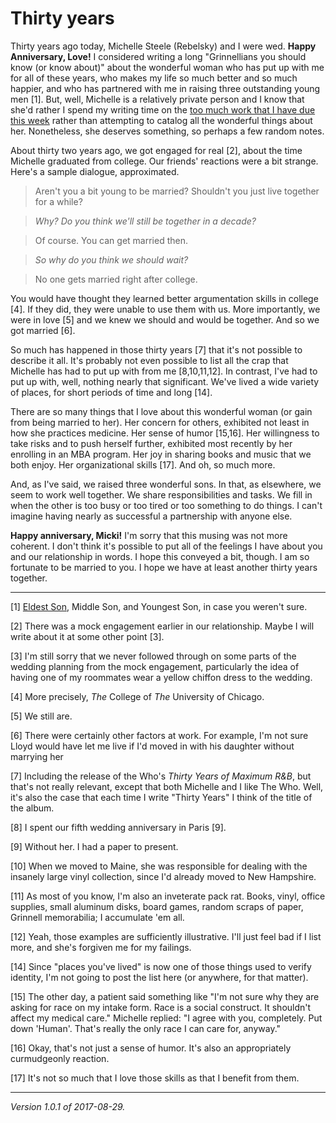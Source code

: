 Thirty years
============

Thirty years ago today, Michelle Steele (Rebelsky) and I were wed.
**Happy Anniversary, Love!**   I considered writing a long "Grinnellians
you should know (or know about)" about the wonderful woman who has put up
with me for all of these years, who makes my life so much better and so
much happier, and who has partnered with me in raising three outstanding
young men [1].  But, well, Michelle is a relatively private person and
I know that she'd rather I spend my writing time on the [too much work
that I have due this week](dreading-1-sept-2017) rather than attempting
to catalog all the wonderful things about her.  Nonetheless, she deserves
something, so perhaps a few random notes.

About thirty two years ago, we got engaged for real [2], about the
time Michelle graduated from college.  Our friends' reactions were a
bit strange.  Here's a sample dialogue, approximated.

> Aren't you a bit young to be married?  Shouldn't you just live
together for a while?

> _Why?  Do you think we'll still be together in a decade?_

> Of course.  You can get married then.

> _So why do you think we should wait?_

> No one gets married right after college.

You would have thought they learned better argumentation skills in
college [4].  If they did, they were unable to use them with us.
More importantly, we were in love [5] and we knew we should and
would be together.  And so we got married [6].

So much has happened in those thirty years [7] that it's not possible to
describe it all.  It's probably not even possible to list all the crap
that Michelle has had to put up with from me [8,10,11,12].  In contrast,
I've had to put up with, well, nothing nearly that significant.  We've
lived a wide variety of places, for short periods of time and long [14].

There are so many things that I love about this wonderful woman (or
gain from being married to her).  Her concern for others, exhibited
not least in how she practices medicine.  Her sense of humor [15,16].
Her willingness to take risks and to push herself further, exhibited
most recently by her enrolling in an MBA program.  Her joy in sharing
books and music that we both enjoy.  Her organizational skills [17].
And oh, so much more.

And, as I've said, we raised three wonderful sons.  In that, as elsewhere,
we seem to work well together.  We share responsibilities and tasks.
We fill in when the other is too busy or too tired or too something to
do things.  I can't imagine having nearly as successful a partnership
with anyone else.

**Happy anniversary, Micki!** I'm sorry that this musing was not more
coherent.  I don't think it's possible to put all of the feelings I
have about you and our relationship in words.  I hope this conveyed a
bit, though.  I am so fortunate to be married to you.  I hope we have
at least another thirty years together.

---

[1] [Eldest Son](william-lloyd-rebelsky), Middle Son, and Youngest Son,
in case you weren't sure.

[2] There was a mock engagement earlier in our relationship.  Maybe I will
write about it at some other point [3].  

[3] I'm still sorry that we never followed through on some parts of the
wedding planning from the mock engagement, particularly the idea of having
one of my roommates wear a yellow chiffon dress to the wedding.

[4] More precisely, *The* College of *The* University of Chicago.

[5] We still are.

[6] There were certainly other factors at work.  For example, I'm not
sure Lloyd would have let me live if I'd moved in with his daughter
without marrying her

[7] Including the release of the Who's _Thirty Years of Maximum R&B_,
but that's not really relevant, except that both Michelle and I like
The Who.  Well, it's also the case that each time I write "Thirty Years"
I think of the title of the album.

[8] I spent our fifth wedding anniversary in Paris [9].

[9] Without her.  I had a paper to present.

[10] When we moved to Maine, she was responsible for dealing with the
insanely large vinyl collection, since I'd already moved to New Hampshire.

[11] As most of you know, I'm also an inveterate pack rat.  Books, vinyl,
office supplies, small aluminum disks, board games, random scraps of paper,
Grinnell memorabilia; I accumulate 'em all.

[12] Yeah, those examples are sufficiently illustrative.  I'll just feel
bad if I list more, and she's forgiven me for my failings.

[14] Since "places you've lived" is now one of those things used to verify
identity, I'm not going to post the list here (or anywhere, for that matter).

[15] The other day, a patient said something like "I'm not sure why they
are asking for race on my intake form.  Race is a social construct.
It shouldn't affect my medical care."  Michelle replied: "I agree
with you, completely.  Put down 'Human'.  That's really the only race I can care
for, anyway."

[16] Okay, that's not just a sense of humor.  It's also an appropriately
curmudgeonly reaction.

[17] It's not so much that I love those skills as that I benefit from them.

---

*Version 1.0.1 of 2017-08-29.*
